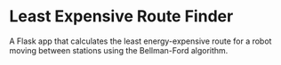 # Least Expensive Route Finder

A Flask app that calculates the least energy-expensive route for a robot moving between stations using the Bellman-Ford algorithm.
